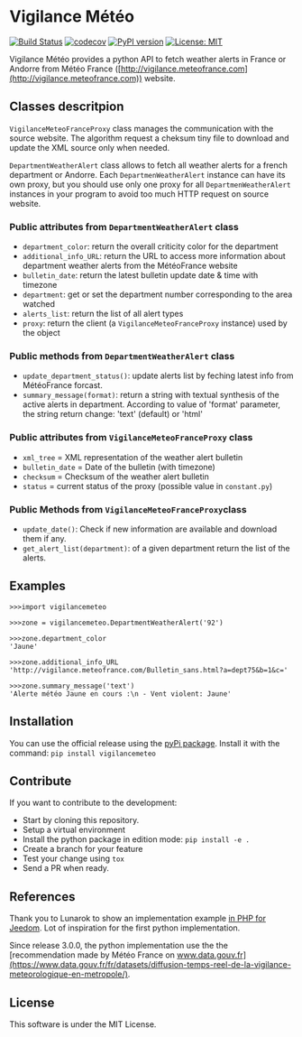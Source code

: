 
# Vigilance Météo

[![Build Status](https://travis-ci.com/oncleben31/vigilancemeteo.svg?branch=master)](https://travis-ci.com/oncleben31/vigilancemeteo)
[![codecov](https://codecov.io/gh/oncleben31/vigilancemeteo/branch/master/graph/badge.svg)](https://codecov.io/gh/oncleben31/vigilancemeteo)
[![PyPI version](https://badge.fury.io/py/vigilancemeteo.svg)](https://badge.fury.io/py/vigilancemeteo)
[![License: MIT](https://img.shields.io/badge/License-MIT-yellow.svg)](https://opensource.org/licenses/MIT)

Vigilance Météo provides a python API to fetch weather alerts in France or Andorre from Météo France ([http://vigilance.meteofrance.com](http://vigilance.meteofrance.com)) website.

## Classes descritpion

`VigilanceMeteoFranceProxy` class manages the communication with the source website. The
algorithm request a cheksum tiny file to download and update the XML source only when
needed.

`DepartmentWeatherAlert` class allows to fetch all weather alerts for a french department or Andorre. Each `DepartmenWeatherAlert` instance can have its own proxy, but you should use
only one proxy for all `DepartmenWeatherAlert` instances in your program to avoid too much HTTP request on source website.

### Public attributes from `DepartmentWeatherAlert` class

- `department_color`: return the overall criticity color for the department
- `additional_info_URL`: return the URL to access more information about
department weather alerts from the MétéoFrance website
- `bulletin_date`: return the latest bulletin update date & time with timezone
- `department`: get or set the department number corresponding to the area
watched
- `alerts_list`: return the list of all alert types
- `proxy`: return the client (a `VigilanceMeteoFranceProxy` instance) used by the
    object

### Public methods from `DepartmentWeatherAlert` class

- `update_department_status()`: update alerts list by feching latest info from
MétéoFrance forcast.
- `summary_message(format)`: return a string with textual synthesis of the
active alerts in department. According to value of 'format' parameter,
the string return change: 'text' (default) or 'html'

### Public attributes from `VigilanceMeteoFranceProxy` class

- `xml_tree` = XML representation of the weather alert bulletin
- `bulletin_date` = Date of the bulletin (with timezone)
- `checksum` = Checksum of the weather alert bulletin
- `status` = current status of the proxy (possible value in `constant.py`)

### Public Methods from `VigilanceMeteoFranceProxy`class

- `update_date()`: Check if new information are available and download them if any.
- `get_alert_list(department)`: of a given department return the list of the alerts.

## Examples

    >>>import vigilancemeteo

    >>>zone = vigilancemeteo.DepartmentWeatherAlert('92')

    >>>zone.department_color
    'Jaune'

    >>>zone.additional_info_URL
    'http://vigilance.meteofrance.com/Bulletin_sans.html?a=dept75&b=1&c='

    >>>zone.summary_message('text')
    'Alerte météo Jaune en cours :\n - Vent violent: Jaune'

## Installation

You can use the official release using the [pyPi package](https://pypi.org/project/vigilancemeteo/). Install it with the command:
`pip install vigilancemeteo`

## Contribute

If you want to contribute to the development:

- Start by cloning this repository.
- Setup a virtual environment
- Install the python package in edition mode: `pip install -e .`
- Create a branch for your feature
- Test your change using `tox`
- Send a PR when ready.

## References

Thank you to Lunarok to show an implementation example [in PHP for Jeedom](https://github.com/lunarok/jeedom_vigilancemeteo). Lot of inspiration for the first python implementation.

Since release 3.0.0, the python implementation use the the [recommendation made by Météo
France on www.data.gouv.fr](https://www.data.gouv.fr/fr/datasets/diffusion-temps-reel-de-la-vigilance-meteorologique-en-metropole/).

## License

This software is under the MIT License.
